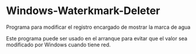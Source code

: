 # Windows-Waterkmark-Deleter
Programa para modificar el registro encargado de mostrar la marca de agua 

Este programa puede ser usado en el arranque para evitar que el valor sea modificado por Windows cuando tiene red.